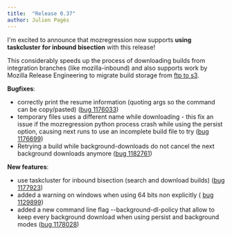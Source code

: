 ```yaml
---
title:  "Release 0.37"
author: Julien Pagès
---
```


I'm excited to announce that mozregression now supports **using taskcluster**
**for inbound bisection** with this release!

This considerably speeds up the process of downloading builds from integration branches
(like mozilla-inbound) and also supports work by Mozilla Release Engineering to
migrate build storage from [ftp to s3].

**Bugfixes**:

- correctly print the resume information (quoting args so the command
  can be copy/pasted) ([bug 1176033])
- temporary files uses a different name while downloading - this fix
  an issue if the mozregression python process crash while using
  the persist option, causing next runs to use an incomplete build
  file to try ([bug 1176699])
- Retrying a build while background-downloads do not cancel the next
  background downloads anymore ([bug 1182761])

**New features**:

- use taskcluster for inbound bisection (search and download builds)
  ([bug 1177923])
- added a warning on windows when using 64 bits non explicitly (
  [bug 1129899])
- added a new command line flag -\-background-dl-policy that allow
  to keep every background download when using persist and background
  modes ([bug 1178028])

[bug 1177923]: https://bugzilla.mozilla.org/show_bug.cgi?id=1177923
[ftp to s3]: https://bugzilla.mozilla.org/show_bug.cgi?id=1132151
[bug 1176033]: https://bugzilla.mozilla.org/show_bug.cgi?id=1176033
[bug 1176699]: https://bugzilla.mozilla.org/show_bug.cgi?id=1176699
[bug 1129899]: https://bugzilla.mozilla.org/show_bug.cgi?id=1129899
[bug 1178028]: https://bugzilla.mozilla.org/show_bug.cgi?id=1178028
[bug 1182761]: https://bugzilla.mozilla.org/show_bug.cgi?id=1182761
